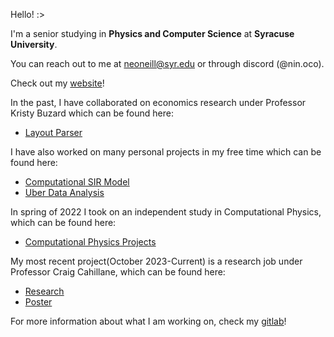 Hello! :>

I'm a senior studying in **Physics and Computer Science** at **Syracuse University**. 

You can reach out to me at [neoneill@syr.edu](mailto:neoneill@syr.edu) or through discord (@nin.oco).

Check out my [website](https://ninoc0.github.io/home/)!

In the past, I have collaborated on economics research under Professor Kristy Buzard which can be found here:

- [Layout Parser](https://github.com/ninoc0/Layout-Parser)

I have also worked on many personal projects in my free time which can be found here:
- [Computational SIR Model](https://github.com/ninoc0/Computational_SIR_Model)
- [Uber Data Analysis](https://github.com/ninoc0/Uber-Data-Analysis)

In spring of 2022 I took on an independent study in Computational Physics, which can be found here:
- [Computational Physics Projects](https://github.com/ninoc0/Computational-Physics-Projects)

My most recent project(October 2023-Current) is a research job under Professor Craig Cahillane, which can be found here:
- [Research](https://github.com/ninoc0/Research)
- [Poster](https://github.com/ninoc0/Research/blob/main/Research-Poster.png)

For more information about what I am working on, check my [gitlab](https://gitlab.com/ninoc0)!

